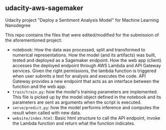 ## udacity-aws-sagemaker

Udacity project "Deploy a Sentiment Analysis Model" for Machine Learning Nanodegree

This repo contains the files that were edited/modified for the submission of the aforementioned project:
- notebook: How the data was processed, split and transformed to numerical representations. How the model (and its artifacts) was built, tested and deployed as a Sagemaker endpoint. How the web app (client) accesses the deployed endpoint through AWS Lambda and API Gateway services. Given the right permissions, the lambda function is triggered when user submits a text for analysis and executes the code. API Gateway provides a new endpoint that acts as an interface between the function and the web app.
- `train/train.py`: how the model's training parameters are implemented. This file is picked up by the model object defined in the notebook and its parameters are sent as arguments when the script is executed.
- `serve/predict.py`: how the model performs inference and computes the result when called with new data.
- `website/index.html`: Basic html structure to call the API endpoint, invoke the Lambda function and return what the function indicates.


